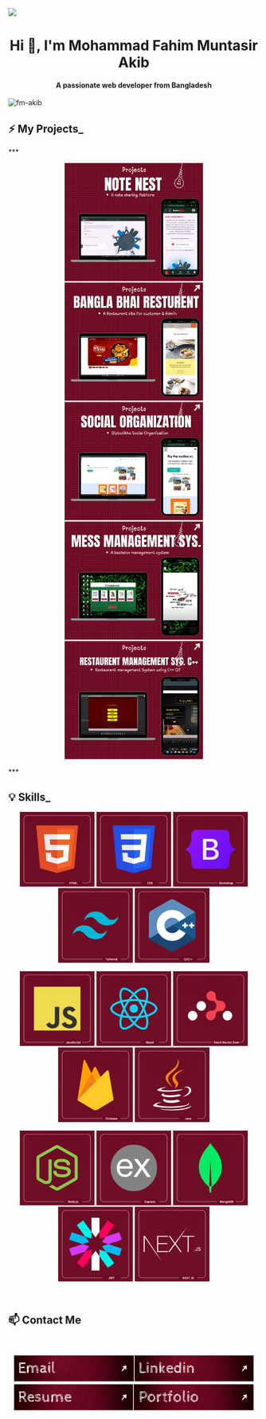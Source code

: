 <a href="https://web.programming-hero.com">
<img src="https://github.com/FM-Akib/FM-Akib/blob/main/AkibCoverUPdate.png" />
</a>
<h1 align="center">Hi 👋, I'm Mohammad Fahim Muntasir Akib</h1>
<h4 align="center">A passionate web developer from Bangladesh</h4>

<p align="left"> <img src="https://komarev.com/ghpvc/?username=fm-akib&label=Profile%20views&color=0e75b6&style=flat" alt="fm-akib" /> </p>

## :zap: My Projects_

***<p align="center">
[<img height="237" src="https://github.com/FM-Akib/FM-Akib/blob/main/Note%20Nest.png">](https://note-nest-21dd0.web.app/)
[<img height="237" src="https://github.com/FM-Akib/FM-Akib/blob/main/Bangla%20Bhai.png">](https://bangla-bhai-restaurent.web.app/)
[<img height="237" src="https://github.com/FM-Akib/FM-Akib/blob/main/diptosikha.png">](https://diptoshikha-d040d.web.app/)
[<img height="237" src="https://github.com/FM-Akib/FM-Akib/blob/main/Mess%20Management%20System.png">](https://github.com/FM-Akib/Mess-Management-System.git)
[<img height="237" src="https://github.com/FM-Akib/FM-Akib/blob/main/restaurent%20management%20sys.png">](https://github.com/FM-Akib/Restaurent-Management-System.git)
</p>***

<br />


## :bulb: Skills_

<p align="center">
<img height="150" src="https://github.com/FM-Akib/FM-Akib/blob/main/HTML.png"/>
<img height="150" src="https://github.com/FM-Akib/FM-Akib/blob/main/css.png"/>
<img height="150" src="https://github.com/FM-Akib/FM-Akib/blob/main/bootstrap.png"/>
<img height="150" src="https://github.com/FM-Akib/FM-Akib/blob/main/Tailwind.png"/>
<img height="150" src="https://github.com/FM-Akib/FM-Akib/blob/main/C%2B%2B.png"/>
</p>
<p align="center">
<img height="150" src="https://github.com/FM-Akib/FM-Akib/blob/main/JavaScript.png"/>
<img height="150" src="https://github.com/FM-Akib/FM-Akib/blob/main/react.png"/>
<img height="150" src="https://github.com/FM-Akib/FM-Akib/blob/main/dom.png"/>
<img height="150" src="https://github.com/FM-Akib/FM-Akib/blob/main/firebase.png"/>
<img height="150" src="https://github.com/FM-Akib/FM-Akib/blob/main/Java.png"/>
</p>
<p align="center">
<img height="150" src="https://github.com/FM-Akib/FM-Akib/blob/main/node%20js.png"/>
<img height="150" src="https://github.com/FM-Akib/FM-Akib/blob/main/ex.png"/>
<img height="150" src="https://github.com/FM-Akib/FM-Akib/blob/main/mongoDB.png"/>
<img height="150" src="https://github.com/FM-Akib/FM-Akib/blob/main/jwt.png"/>
<img height="150" src="https://github.com/FM-Akib/FM-Akib/blob/main/nextjs.png"/>
</p>

<br />


## :mailbox: Contact Me

<br/>


***<p align="center"> [<img height="55" src="https://github.com/FM-Akib/FM-Akib/blob/main/Email.png">](muntasirakib08@gmail.com)[<img height="55" src="https://github.com/FM-Akib/FM-Akib/blob/main/linkedin.png">](https://www.linkedin.com/in/fahim-muntasir-akib/)[<img height="55" src="https://github.com/FM-Akib/FM-Akib/blob/main/resume.png">](https://drive.google.com/file/d/16QxDGtNJFIDVwykuu5bWUW48iypmB_Hk/view)[<img height="55" src="https://github.com/FM-Akib/FM-Akib/blob/main/portfolio.png">](https://fm-akib.github.io/Portfolio/) </p>***

<br/>
<br/>

